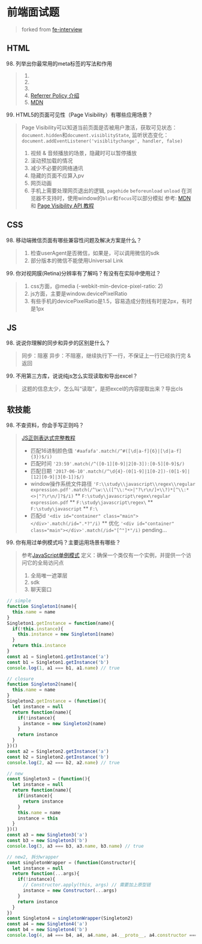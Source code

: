 
前端面试题
===

> forked from [fe-interview](https://github.com/haizlin/fe-interview)

## HTML

98. 列举出你最常用的meta标签的写法和作用
> 1. <meta charset="utf-8">
> 2. <meta http-equiv="X-UA-Compatible" content="IE=edge,chrome=1">
> 3. <meta name="viewport" content="width=device-width,initial-scale=1.0,user-scalable=no,viewport-fit=cover">
> 4. <meta name="referrer" content="no-referrer-when-downgrade"> [Referrer Policy 介绍](https://imququ.com/post/referrer-policy.html)
> 5. [MDN](https://developer.mozilla.org/en-US/docs/Web/HTML/Element/meta)

99. HTML5的页面可见性（Page Visibility）有哪些应用场景？
> Page Visibility可以知道当前页面是否被用户激活，获取可见状态：`document.hidden`和`document.visiblityState`, 监听状态变化：`document.addEventListener('visiblitychange', handler, false)`
> 1. 视频 & 音频播放的场景，隐藏时可以暂停播放
> 2. 滚动预加载的情况
> 3. 减少不必要的网络通讯
> 4. 隐藏的页面不应算入pv
> 5. 网页动画
> 6. 手机上需要处理网页退出的逻辑, `pagehide` `beforeunload` `unload`
> 在浏览器不支持时，使用window的`blur`和`focus`可以部分模拟
参考: [MDN](https://developer.mozilla.org/en-US/docs/Web/API/Page_Visibility_API) 和 [Page Visibility API 教程](http://www.ruanyifeng.com/blog/2018/10/page_visibility_api.html)

## CSS

98. 移动端微信页面有哪些兼容性问题及解决方案是什么？
> 1. 检查userAgent是否微信，如果是，可以调用微信的sdk
> 2. 部分版本的微信不能使用Universal Link

99. 你对视网膜(Retina)分辨率有了解吗？有没有在实际中使用过？
> 1. css方面，@media (-webkit-min-device-pixel-ratio: 2)
> 2. js方面，主要是window.devicePixelRatio
> 3. 有些手机的devicePixelRatio是1.5，容易造成分割线有时是2px，有时是1px

## JS

98. 说说你理解的同步和异步的区别是什么？
> 同步：阻塞
> 异步：不阻塞，继续执行下一行，不保证上一行已经执行完 & 返回

99. 不用第三方库，说说纯js怎么实现读取和导出excel？
> 这题的信息太少，怎么叫“读取”，是把excel的内容提取出来？导出cls

## 软技能

98. 不查资料，你会手写正则吗？
> [JS正则表达式完整教程](https://juejin.im/post/5965943ff265da6c30653879)
> * 匹配16进制颜色值 `'#aafafa'.match(/^#([\d|a-f]{6}|[\d|a-f]{3})$/i)`
> * 匹配时间 `'23:59'.match(/^([0-1][0-9]|2[0-3]):[0-5][0-9]$/)`
> * 匹配日期 `'2017-06-10'.match(/^\d{4}-(0[1-9]|1[0-2])-(0[1-9]|[12][0-9]|3[0-1])$/)`
> * window操作系统文件路径 `'F:\\study\\javascript\\regex\\regular expression.pdf'.match(/^\w:\\([^\\:*<>|"?\r\n/]+\\?)*[^\\:*<>|"?\r\n/]?$/i)`
> ** `F:\study\javascript\regex\regular expression.pdf`
> ** `F:\study\javascript\regex\`
> ** `F:\study\javascript`
> ** `F:\`
> * 匹配id `'<div id="container" class="main"></div>'.match(/id=".*?"/i)`
> ** 优化 `'<div id="container" class="main"></div>'.match(/id="[^"]*"/i)`
> pending...

99. 你有用过单例模式吗？主要运用场景有哪些？
> 参考[JavaScript单例模式](https://segmentfault.com/a/1190000012842251)
> 定义：确保一个类仅有一个实例，并提供一个访问它的全局访问点
> 1. 全局唯一遮罩层
> 2. sdk
> 3. 聊天窗口

```js
// simple
function Singleton1(name){
  this.name = name
}
Singleton1.getInstance = function(name){
  if(!this.instance){
    this.instance = new Singleton1(name)
  }
  return this.instance
}
const a1 = Singleton1.getInstance('a')
const b1 = Singleton1.getInstance('b')
console.log(1, a1 === b1, a1.name) // true

// closure
function Singleton2(name){
  this.name = name
}
Singleton2.getInstance = (function(){
  let instance = null
  return function(name){
    if(!instance){
      instance = new Singleton2(name)
    }
    return instance
  }
})()
const a2 = Singleton2.getInstance('a')
const b2 = Singleton2.getInstance('b')
console.log(2, a2 === b2, a2.name) // true

// new
const Singleton3 = (function(){
  let instance = null
  return function(name){
    if(instance){
      return instance
    }
    this.name = name
    instance = this
  }
})()
const a3 = new Singleton3('a')
const b3 = new Singleton3('b')
console.log(3, a3 === b3, a3.name, b3.name) // true

// new2, 拆分wrapper
const singletonWrapper = (function(Constructor){
  let instance = null
  return function(...args){
    if(!instance){
      // Constructor.apply(this, args) // 需要加上原型链
      instance = new Constructor(...args)
    }
    return instance
  }
})
const Singleton4 = singletonWrapper(Singleton2)
const a4 = new Singleton4('a')
const b4 = new Singleton4('b')
console.log(4, a4 === b4, a4, a4.name, a4.__proto__, a4.constructor === Singleton2)
```